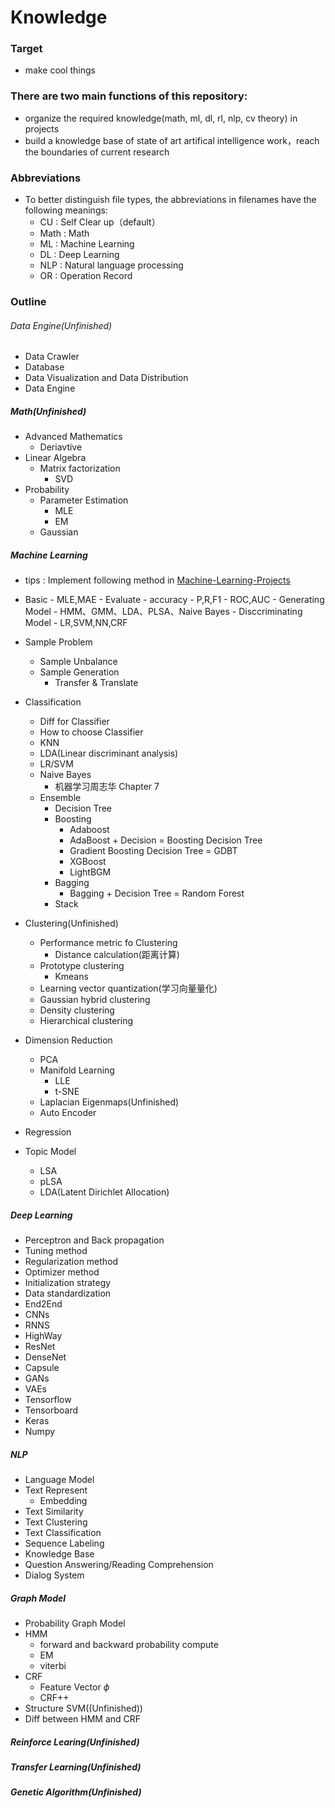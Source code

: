 # Knowledge
### Target
- make cool things

### There are two main functions of this repository:
- organize the required knowledge(math, ml, dl, rl, nlp, cv theory) in projects
- build a knowledge base of state of art artifical intelligence work，reach the boundaries of current research

### Abbreviations
- To better distinguish file types, the abbreviations in filenames have the following meanings:
    - CU : Self Clear up（default）
    - Math : Math
    - ML : Machine Learning
    - DL : Deep Learning
    - NLP : Natural language processing
    - OR : Operation Record

### Outline
###### Data Engine(Unfinished)
- Data Crawler
- Database
- Data Visualization and Data Distribution
- Data Engine

##### Math(Unfinished)
- Advanced Mathematics
	- Deriavtive
- Linear Algebra
	- Matrix factorization
		- SVD
- Probability   
 	- Parameter Estimation
 		- MLE
 		- EM
 	- Gaussian

##### Machine Learning
- tips : Implement following method in [Machine-Learning-Projects](https://github.com/Apollo2Mars/Machine-Learning-Projects)
- Basic
        - MLE,MAE
        - Evaluate
                - accuracy
                - P,R,F1
                - ROC,AUC
        - Generating Model
                - HMM、GMM、LDA、PLSA、Naive Bayes
        - Disccriminating Model
                - LR,SVM,NN,CRF
- Sample Problem
	- Sample Unbalance
	- Sample Generation
		- Transfer & Translate
- Classification
	- Diff for Classifier
	- How to choose Classifier
	- KNN
	- LDA(Linear discriminant analysis)
	- LR/SVM
	- Naive Bayes
		- 机器学习周志华 Chapter 7
	- Ensemble
		- Decision Tree
		- Boosting
			- Adaboost
			- AdaBoost + Decision = Boosting Decision Tree
			- Gradient Boosting Decision Tree = GDBT
			- XGBoost
			- LightBGM
		- Bagging
			- Bagging + Decision Tree = Random Forest
		- Stack	

- Clustering(Unfinished)
	- Performance metric fo Clustering
		- Distance calculation(距离计算)
	- Prototype clustering
		- Kmeans
	- Learning vector quantization(学习向量量化)
	- Gaussian hybrid clustering
	- Density clustering
	- Hierarchical clustering

- Dimension Reduction
	- PCA
	- Manifold Learning
		- LLE
		- t-SNE
	- Laplacian Eigenmaps(Unfinished)
	- Auto Encoder

- Regression

- Topic Model
	- LSA
	- pLSA
	- LDA(Latent Dirichlet Allocation)

##### Deep Learning
- Perceptron and Back propagation
- Tuning method
- Regularization method
- Optimizer method
- Initialization strategy
- Data standardization
- End2End
- CNNs
- RNNS
- HighWay
- ResNet
- DenseNet
- Capsule
- GANs
- VAEs
- Tensorflow
- Tensorboard
- Keras
- Numpy

##### NLP
- Language Model
- Text Represent
	- Embedding
- Text Similarity
- Text Clustering
- Text Classification
- Sequence Labeling
- Knowledge Base
- Question Answering/Reading Comprehension
- Dialog System

##### Graph Model
- Probability Graph Model
- HMM
	- forward and backward probability compute
	- EM
	- viterbi
- CRF
	- Feature Vector $\phi$
	- CRF++
- Structure SVM((Unfinished))
- Diff between HMM and CRF

##### Reinforce Learing(Unfinished)

##### Transfer Learning(Unfinished)

##### Genetic Algorithm(Unfinished)
